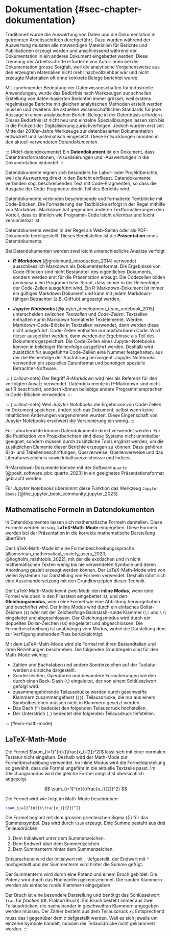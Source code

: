 # Dokumentation {#sec-chapter-dokumentation}

Traditionell wurde die Auswertung von Daten und die Dokumentation in getrennten Arbeitsschritten durchgeführt. Dazu wurden während der Auswertung mussten alle notwendigen Materialien für Berichte und Publikationen erzeugt werden und anschliessend während der Dokumentation in ein anderes Dokument eingebettet werden. Diese Trennung der Arbeitsschritte erforderte von Autor:innen bei der Dokumentation grosse Sorgfalt, weil die analytische Vorgehensweise aus den erzeugten Materialien nicht mehr nachvollziehbar war und nicht erzeugte Materialien oft ohne konkrete Belege berichtet wurde. 

Mit zunehmender Bedeutung der Datenwissenschaften für industrielle Anwendungen, wurde das Bedürfnis nach Werkzeugen zur schnellen Erstellung von daten-basierten Berichten immer grösser, weil erstens regelmässige Berichte mit gleichen analytischen Methoden erstellt werden müssen und zweitens die aktuellen wissenschaftlichen Standards für jede Aussage in einem analytischen Bericht Belege in der Datenbasis erfordern. Dieses Bedürfnis ist nicht neu und einzelne Speziallösungen lassen sich bis in die Frühzeit der Digitalisierung zurückverfolgen. Jedoch wurden erst seit Mitte der 2010er-Jahre Werkzeuge zur datenbasierten Dokumentation entwickelt und systematisch eingesetzt. Diese Entwicklungen münden in den aktuell verwendeten *Datendokumenten*. 

::: {#def-datendokumente}
Ein **Datendokument** ist ein Dokument, dass Datentransformationen, -Visualisierungen und -Auswertungen in die Dokumentation einbindet. 
:::

Datendokumente eignen sich besonders für Labor- oder Projektberichte, weil die Auswertung direkt in den Bericht einfliesst. Datendokumente verbinden sog. beschreibenden Text mit Code-Fragmenten, so dass die Ausgabe der Code-Fragmente direkt Teil des Berichts wird.

Datendokumente verbinden beschreibende und formatierte Textblöcke mit Code-Blöcken. Die Formatierung der Textblöcke erfolgt in der Regel mithilfe von Markdown. Markdown hat gegenüber anderen Textformatierungen den Vorteil, dass es ähnlich wie Programm-Code leicht erlernbar und leicht versionierbar ist.

Datendokumente werden in der Regel als Web-Seiten oder als PDF-Dokumente bereitgestellt. Dieses Bereitstellen ist die **Präsentation** eines Datendokuments.

Bei Datendokumenten werden zwei leicht unterschiedliche Ansätze verfolgt.

- ***R-Markdown*** [@grolemund_introduction_2014] verwendet ausschliesslich Markdown als Dokumentenformat. Die Ergebnisse von Code-Blöcken sind nicht Bestandteil des eigentlichen Dokuments, sondern werden erst für die Präsentation erzeugt. Die Codezellen bilden gemeinsam ein Programm bzw. Script, dass immer in der Reihenfolge der Code-Zellen ausgeführt wird. Ein R-Markdown-Dokument ist immer ein gültiges Markdown Dokument und kann mit jedem Markdown-fähigen Betrachter (z.B. GitHub) angezeigt werden. 

- ***Jupyter Notebooks*** [@jupyter_development_team_notebook_2015] unterscheiden zwischen *Textzellen* und *Code-Zellen*. Textzellen enthalten nur in Markdown formatierte Textelemente. Werden Markdown-Code-Blöcke in  Textzellen verwendet, dann werden diese nicht ausgeführt. Code-Zellen enthalten nur ausführbaren Code. Wird dieser ausgeführt werden, dann werden die Ergebnisse als Teil des Dokuments gespeichert. Die Code-Zellen eines Jupyter-Notebooks können in beliebiger Reihenfolge ausgeführt werden. Deshalb wird zusätzlich für ausgeführte Code-Zellen eine Nummer festgehalten, aus der die Reihenfolge der Ausführung hervorgeht. Jupyter Notebooks verwenden ein spezielles Datenformat und benötigen spezielle Betrachter-Software. 

::: {.callout-note}
Der Begriff *R-Markdown* wird hier als Referenz für den verfolgten Ansatz verwendet. Datendokumente in R-Markdown sind nicht auf R beschränkt, sondern können beliebige andere Programmiersprachen in Code-Blöcken verwenden. 
:::

::: {.callout-note}
Weil *Jupyter Notebooks* die Ergebnisse von Code-Zellen im Dokument speichern, ändert sich das Dokument, selbst wenn keine inhaltlichen Änderungen vorgenommen wurden. Diese Eingenschaft von Jupyter Notebooks erschwert die Versionierung ein wenig. 
:::

Für Laborberichte können Datendokumente direkt verwendet werden. Für die Publikation von Projektberichten sind diese Systeme nicht unmittelbar geeignet, sondern müssen durch zusätzliche Tools ergänzt werden, um die zusätzlichen Elemente dieser Berichte erzeugen zu können. Dazu gehören Bild- und Tabellenbeschriftungen, Querverweise, Quellenverweise und das Literaturverzeichnis sowie Inhaltsverzeichnisse und Indizes.

R-Markdown-Dokumente können mit der Software `quarto` [@posit_software_pbc_quarto_2023] in ein geeignetes Präsentationsformat gebracht werden. 

Für *Jupyter Notebooks* übernimmt diese Funktion das Werkzeug `Jupyter Books` [@the_jupyter_book_community_jupyter_2023].

## Mathematische Formeln in Datendokumenten

In Datendokumenten lassen sich mathematische Formeln darstellen. Diese Formeln werden im sog. **LaTeX-Math-Mode** eingegeben. Diese Formeln werden bei der Präsentation in die korrekte mathematische Darstellung überführt. 

Der LaTeX-Math-Mode ist eine Formelbeschreibungssprache [@american_mathematical_society_users_2020; @hogholm_mathtools_2022], mit der die exotischen und in nicht mathematischen Texten wenig bis nie verwendeten Symbole und deren Anordnung gezielt erzeugt werden können. Der LaTeX-Math-Mode wird von vielen Systemen zur Darstellung von Formeln verwendet. Deshalb lohnt sich eine Auseinandersetzung mit den Grundkonzepten dieser Technik. 

Der LaTeX-Math-Mode kennt zwei Modi: den **inline Modus**, wenn eine Formel wie oben in den Fliesstext eingebettet ist, und den **Gleichungsmodus**, wenn eine Formel wie eine Abbildung hervorgehoben und beschriftet wird. Der inline Modus wird durch ein einfaches Dollar-Zeichen (`$`) oder mit der Zeichenfolge Backslash-runde Klammer (`\(` und `\)`) eingeleitet und abgeschlossen. Der Gleichungsmodus wird durch ein doppeltes Dollar-Zeichen  (`$$`) eingeleitet und abgeschlossen. Die Formelbeschreibung ist unabhängig vom Modus, wobei die Darstellung dem zur Verfügung stehenden Platz berücksichtigt. 

Mit dem LaTeX-Math-Mode wird die Formel mit ihren Bestandteilen und ihren Beziehungen beschrieben. Die folgenden Grundregeln sind für den Math-Mode wichtig: 

- Zahlen und Buchstaben und andere Sonderzeichen auf der Tastatur werden als solche dargestellt.
- Sonderzeichen, Operatoren und besondere Formatierungen werden durch einen Back-Slash (`\`) eingeleitet, der von einem Schlüsselwort gefolgt wird.
- zusammengehörende Teilausdrücke werden durch geschweifte Klammern zusammengefasst (`{}`). Teilausdrücke, die nur aus einem Symbolbestehen müssen nicht in Klammern gesetzt werden.
- Das Dach (`^`) bedeutet den folgenden Teilausdruck hochstellen.
- Der Unterstrich (`_`) bedeutet den folgenden Teilausdruck tiefstellen.

::: {#exm-math-mode}
## LaTeX-Math-Mode
Die Formel $\sum_{i=1}^{n}{(\frac{x_i}{2})^2}$ lässt sich mit einer normalen Tastatur nicht eingeben. Deshalb wird der Math-Mode zur Formelbeschreibung verwendet. Im inline Modus wird die Formeldarstellung so gewählt, dass die Formel ungefähr in die aktuelle Textzeile passt. Im Gleichungsmodus wird die gleiche Formel möglichst übersichtlich angezeigt.

$$
\sum_{i=1}^{n}{(\frac{x_i}{2})^2}
$$

Die Formel wird wie folgt im Math-Mode beschrieben:

```latex
\sum_{i=1}^{n}{(\frac{x_i}{2})^2}
```

Die Formel beginnt mit dem grossen griechischen Sigma ($\Sigma$) für das Summensymbol. Das wird durch `\sum` erzeugt. Eine Summe besteht aus drei Teilausdrücken: 

1. Dem Initialwert *unter* dem Summenzeichen.
2. Dem Endwert *über* dem Summenzeichen.
3. Dem Summenterm hinter dem Summenzeichen.

Entsprechend wird der Initialwert mit `_` tiefgestellt, der Endwert mit `^` hochgestellt und der Summenterm wird hinter die Summe gefügt.

Der Summenterm wird durch eine Potenz und einem Bruch gebildet. Die Potenz wird durch das Hochstellen gekennzeichnet. Die runden Klammern werden als einfache runde Klammern eingegeben 

Der Bruch ist eine besondere Darstellung und benötigt das Schlüsselwort `frac` für *fraction* (dt. Fraktur/Bruch). Ein Bruch besteht immer aus zwei Teilausdrücken, die nacheinander in geschweiften Klammern angegeben werden müssen. Der Zähler besteht aus dem Teilausdruck $x_i$. Entsprechend muss das i gegenüber dem x tiefgestellt werden. Weil es sich jeweils um einzelne Symbole handelt, müssen die Teilausdrücke nicht geklammert werden. 
:::
